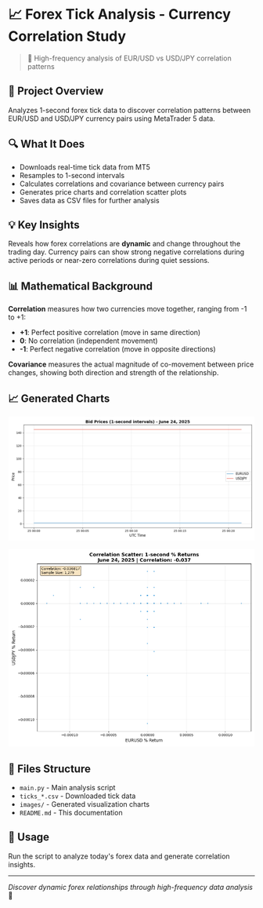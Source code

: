 # 📈 Forex Tick Analysis - Currency Correlation Study

> 🚀 High-frequency analysis of EUR/USD vs USD/JPY correlation patterns

## 🎯 Project Overview

Analyzes 1-second forex tick data to discover correlation patterns between EUR/USD and USD/JPY currency pairs using MetaTrader 5 data.

## 🔍 What It Does

- Downloads real-time tick data from MT5
- Resamples to 1-second intervals
- Calculates correlations and covariance between currency pairs
- Generates price charts and correlation scatter plots
- Saves data as CSV files for further analysis

## 💡 Key Insights

Reveals how forex correlations are **dynamic** and change throughout the trading day. Currency pairs can show strong negative correlations during active periods or near-zero correlations during quiet sessions.

## 📊 Mathematical Background

**Correlation** measures how two currencies move together, ranging from -1 to +1:
- **+1**: Perfect positive correlation (move in same direction)
- **0**: No correlation (independent movement)  
- **-1**: Perfect negative correlation (move in opposite directions)

**Covariance** measures the actual magnitude of co-movement between price changes, showing both direction and strength of the relationship.

## 📈 Generated Charts

![Price Chart](img/price_chart.png)

![Correlation Scatter](img/correlation_scatter.png)

## 📁 Files Structure

- `main.py` - Main analysis script
- `ticks_*.csv` - Downloaded tick data
- `images/` - Generated visualization charts
- `README.md` - This documentation

## 🚀 Usage

Run the script to analyze today's forex data and generate correlation insights.

---

*Discover dynamic forex relationships through high-frequency data analysis* 💱
